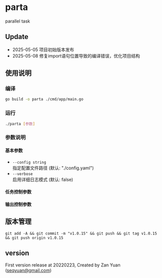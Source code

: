 # parta

parallel task


## Update
- 2025-05-05 项目初始版本发布  
- 2025-05-08 修复import语句位置导致的编译错误，优化项目结构

## 使用说明
### 编译
```bash
go build -o parta ./cmd/app/main.go
```

### 运行
```bash
./parta [参数]
```



### 参数说明
#### 基本参数
- `--config string`  
  指定配置文件路径 (默认: "./config.yaml")
- `--verbose`  
  启用详细日志模式 (默认: false)

#### 任务控制参数

#### 输出控制参数


## 版本管理
`git add -A && git commit -m "v1.0.15" && git push && git tag v1.0.15 && git push origin v1.0.15`

## version
First version release at 20220223, Created by Zan Yuan (seqyuan@gmail.com)
